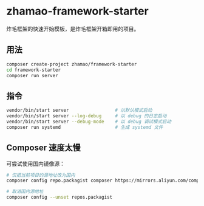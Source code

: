 # zhamao-framework-starter
炸毛框架的快速开始模板，是炸毛框架开箱即用的项目。

## 用法
```bash
composer create-project zhamao/framework-starter
cd framework-starter
composer run server
```

## 指令
```bash
vendor/bin/start server                 # 以默认模式启动
vendor/bin/start server --log-debug     # 以 debug 的日志启动
vendor/bin/start server --debug-mode    # 以 debug 调试模式启动
composer run systemd                    # 生成 systemd 文件
```

## Composer 速度太慢
可尝试使用国内镜像源：
```bash
# 仅把当前项目的源地址改为国内
composer config repo.packagist composer https://mirrors.aliyun.com/composer/

# 取消国内源地址
composer config --unset repos.packagist
```
